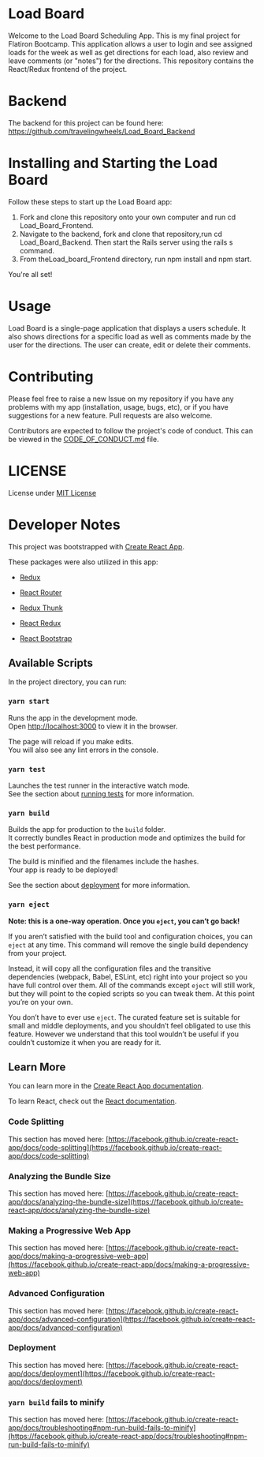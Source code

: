 # Load Board 

Welcome to the Load Board Scheduling App. This is my final project for Flatiron Bootcamp. This application allows a user to login and see assigned loads for the week as well as get directions for each load, also review and leave comments (or "notes") for the directions. This repository contains the React/Redux frontend of the project.

# Backend

The backend for this project can be found here: https://github.com/travelingwheels/Load_Board_Backend


# Installing and Starting the Load Board

Follow these steps to start up the Load Board app:

1.  Fork and clone this repository onto your own computer and run cd Load_Board_Frontend.
2.  Navigate to the backend, fork and clone that repository,run cd Load_Board_Backend. Then start the Rails server using the rails s command.
3.  From theLoad_board_Frontend directory, run npm install and npm start.

You're all set!

# Usage

Load Board is a single-page application that displays a users schedule. It also shows directions for a specific load as well as comments made by the user for the directions. The user can create, edit or delete their comments. 

# Contributing

Please feel free to raise a new Issue on my repository if you have any problems with my app (installation, usage, bugs, etc), or if you have suggestions for a new feature. Pull requests are also welcome.

Contributors are expected to follow the project's code of conduct. This can be viewed in the [CODE_OF_CONDUCT.md](CODE_OF_CONDUCT.md) file.

# LICENSE

License under [MIT License](LICENSE)

# Developer Notes

This project was bootstrapped with [Create React App](https://github.com/facebook/create-react-app).

These packages were also utilized in this app:

* [Redux](https://redux.js.org)

* [React Router](https://reactrouter.com/wec/guides/quick-start)

* [Redux Thunk](https://github.com/reduxjs/redux-thunk)

* [React Redux](https://react-redux.js.org)

* [React Bootstrap](https://react-bootstrap.github.io)

## Available Scripts

In the project directory, you can run:

### `yarn start`

Runs the app in the development mode.\
Open [http://localhost:3000](http://localhost:3000) to view it in the browser.

The page will reload if you make edits.\
You will also see any lint errors in the console.

### `yarn test`

Launches the test runner in the interactive watch mode.\
See the section about [running tests](https://facebook.github.io/create-react-app/docs/running-tests) for more information.

### `yarn build`

Builds the app for production to the `build` folder.\
It correctly bundles React in production mode and optimizes the build for the best performance.

The build is minified and the filenames include the hashes.\
Your app is ready to be deployed!

See the section about [deployment](https://facebook.github.io/create-react-app/docs/deployment) for more information.

### `yarn eject`

**Note: this is a one-way operation. Once you `eject`, you can’t go back!**

If you aren’t satisfied with the build tool and configuration choices, you can `eject` at any time. This command will remove the single build dependency from your project.

Instead, it will copy all the configuration files and the transitive dependencies (webpack, Babel, ESLint, etc) right into your project so you have full control over them. All of the commands except `eject` will still work, but they will point to the copied scripts so you can tweak them. At this point you’re on your own.

You don’t have to ever use `eject`. The curated feature set is suitable for small and middle deployments, and you shouldn’t feel obligated to use this feature. However we understand that this tool wouldn’t be useful if you couldn’t customize it when you are ready for it.

## Learn More

You can learn more in the [Create React App documentation](https://facebook.github.io/create-react-app/docs/getting-started).

To learn React, check out the [React documentation](https://reactjs.org/).

### Code Splitting

This section has moved here: [https://facebook.github.io/create-react-app/docs/code-splitting](https://facebook.github.io/create-react-app/docs/code-splitting)

### Analyzing the Bundle Size

This section has moved here: [https://facebook.github.io/create-react-app/docs/analyzing-the-bundle-size](https://facebook.github.io/create-react-app/docs/analyzing-the-bundle-size)

### Making a Progressive Web App

This section has moved here: [https://facebook.github.io/create-react-app/docs/making-a-progressive-web-app](https://facebook.github.io/create-react-app/docs/making-a-progressive-web-app)

### Advanced Configuration

This section has moved here: [https://facebook.github.io/create-react-app/docs/advanced-configuration](https://facebook.github.io/create-react-app/docs/advanced-configuration)

### Deployment

This section has moved here: [https://facebook.github.io/create-react-app/docs/deployment](https://facebook.github.io/create-react-app/docs/deployment)

### `yarn build` fails to minify

This section has moved here: [https://facebook.github.io/create-react-app/docs/troubleshooting#npm-run-build-fails-to-minify](https://facebook.github.io/create-react-app/docs/troubleshooting#npm-run-build-fails-to-minify)
